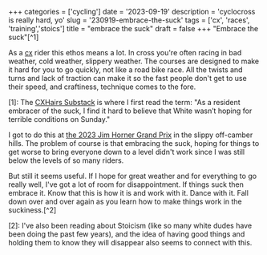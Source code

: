 +++
categories = ['cycling']
date = '2023-09-19'
description = 'cyclocross is really hard, yo'
slug = '230919-embrace-the-suck'
tags = ['cx', 'races', 'training','stoics']
title = "embrace the suck"
draft = false
+++
"Embrace the suck"[^1]

As a [cx](../cx/) rider this ethos means a lot. In cross you're often racing in bad weather, cold weather, slippery weather. The courses are designed to make it hard for you to go quickly, not like a road bike race. All the twists and turns and lack of traction can make it so the fast people don't get to use their speed, and craftiness, technique comes to the fore.

[1]: The [CXHairs Substack](https://cxhairs.substack.com/p/how-the-heck-did-curtis-white-win) is where I first read the term: "As a resident embracer of the suck, I find it hard to believe that White wasn’t hoping for terrible conditions on Sunday."

I got to do this at [the 2023 Jim Horner Grand Prix](../jimhornergrandprix2023/) in the slippy off-camber hills. The problem of course is that embracing the suck, hoping for things to get worse to bring everyone down to a level didn't work since I was still below the levels of so many riders.

But still it seems useful. If I hope for great weather and for everything to go really well, I've got a lot of room for disappointment. If things suck then embrace it. Know that this is how it is and work with it. Dance with it. Fall down over and over again as you learn how to make things work in the suckiness.[^2]

[2]: I've also been reading about Stoicism (like so many white dudes have been doing the past few years), and the idea of having good things and holding them to know they will disappear also seems to connect with this.